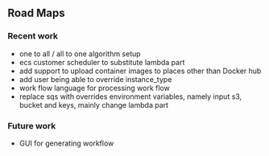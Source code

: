 ## Road Maps
### Recent work
- one to all / all to one algorithm setup
- ecs customer scheduler to substitute lambda part
- add support to upload container images to places other than Docker hub
- add user being able to override instance_type
- work flow language for processing work flow
- replace sqs with overrides environment variables, namely input s3, bucket and keys, mainly change lambda part

### Future work
- GUI for generating workflow